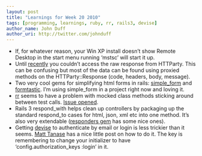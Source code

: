 ```yaml
---
layout: post
title: "Learnings for Week 20 2010"
tags: [programming, learnings, ruby, rr, rails3, devise]
author_name: John Duff
author_uri: http://twitter.com/johnduff
---
```


-   If, for whatever reason, your Win XP install doesn’t show Remote
    Desktop in the start menu running ‘mstsc’ will start it up.
-   Until
    [recently](http://github.com/jnunemaker/httparty/commit/179ef878808686b7f286174404023b1e1616f5f9)
    you couldn’t access the raw response from HTTParty. This can be
    confusing but most of the data can be found using proxied methods on
    the HTTParty::Response (code, headers, body, message).
-   Two very cool gems for simplifying html forms in rails:
    [simple\_form](http://github.com/plataformatec/simple_form) and
    [formtastic](http://github.com/justinfrench/formtastic). I’m using
    simple\_form in a project right now and loving it.
-   [rr](http://github.com/btakita/rr) seems to have a problem with
    mocked class methods sticking around between test calls. [Issue
    opened](http://github.com/btakita/rr/issues#issue/35).
-   Rails 3 respond\_with helps clean up controllers by packaging up the
    standard respond\_to cases for html, json, xml etc into one method.
    It’s also very extendable ([responders
    gem](http://github.com/plataformatec/responders) has some nice
    ones).
-   Getting [devise](http://github.com/plataformatec/devise) to
    authenticate by email or login is less trickier than it seems. [Matt
    Tanase](http://www.howradical.com/getting-devise-to-accept-a-username-or-email)
    has a nice little post on how to do it. The key is remembering to
    change your initializer to have ‘config.authorization\_keys :login’
    in it.
